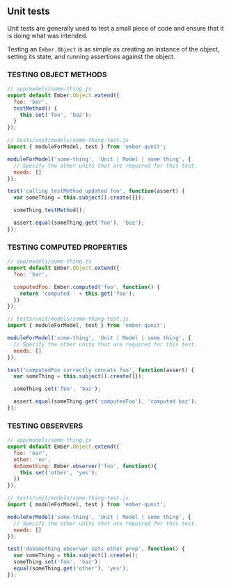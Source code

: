 ## Unit tests

Unit tests are generally used to test a small piece of code and ensure that it is doing what was intended.

Testing an `Ember.Object` is as simple as creating an instance of the object, setting its state, and running assertions against the object.


### TESTING OBJECT METHODS

```javascript
// app/models/some-thing.js
export default Ember.Object.extend({
  foo: 'bar',
  testMethod() {
    this.set('foo', 'baz');
  }
});
```

```javascript
// tests/unit/models/some-thing-test.js
import { moduleForModel, test } from 'ember-qunit';

moduleForModel('some-thing', 'Unit | Model | some thing', {
  // Specify the other units that are required for this test.
  needs: []
});

test('calling testMethod updated foo', function(assert) {
  var someThing = this.subject().create({});

  someThing.testMethod();

  assert.equal(someThing.get('foo'), 'baz');
});
```


### TESTING COMPUTED PROPERTIES

```javascript
// app/models/some-thing.js
export default Ember.Object.extend({
  foo: 'bar',

  computedFoo: Ember.computed('foo', function() {
    return 'computed ' + this.get('foo');
  })
});
```

```javascript
// tests/unit/models/some-thing-test.js
import { moduleForModel, test } from 'ember-qunit';

moduleForModel('some-thing', 'Unit | Model | some thing', {
  // Specify the other units that are required for this test.
  needs: []
});

test('computedFoo correctly concats foo', function(assert) {
  var someThing = this.subject().create({});

  someThing.set('foo', 'baz');

  assert.equal(someThing.get('computedFoo'), 'computed baz');
});
```


### TESTING OBSERVERS

```javascript
// app/models/some-thing.js
export default Ember.Object.extend({
  foo: 'bar',
  other: 'no',
  doSomething: Ember.observer('foo', function(){
    this.set('other', 'yes');
  })
});
```

```javascript
// tests/unit/models/some-thing-test.js
import { moduleForModel, test } from 'ember-qunit';

moduleForModel('some-thing', 'Unit | Model | some thing', {
  // Specify the other units that are required for this test.
  needs: []
});

test('doSomething observer sets other prop', function() {
  var someThing = this.subject().create();
  someThing.set('foo', 'baz');
  equal(someThing.get('other'), 'yes');
});
```
